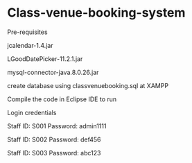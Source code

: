 # Class-venue-booking-system

Pre-requisites

jcalendar-1.4.jar

LGoodDatePicker-11.2.1.jar

mysql-connector-java.8.0.26.jar

create database using classvenuebooking.sql at XAMPP

Compile the code in Eclipse IDE to run

Login credentials

Staff ID: S001
Password: admin1111

Staff ID: S002
Password: def456

Staff ID: S003
Password: abc123
